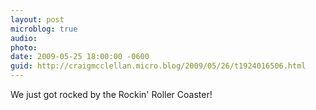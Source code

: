 ```yaml
---
layout: post
microblog: true
audio: 
photo: 
date: 2009-05-25 18:00:00 -0600
guid: http://craigmcclellan.micro.blog/2009/05/26/t1924016506.html
---
```

We just got rocked by the Rockin' Roller Coaster!
